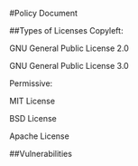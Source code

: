 #Policy Document

##Types of Licenses 
Copyleft:

GNU General Public License 2.0

GNU General Public License 3.0

Permissive:

MIT License

BSD License

Apache License

##Vulnerabilities




